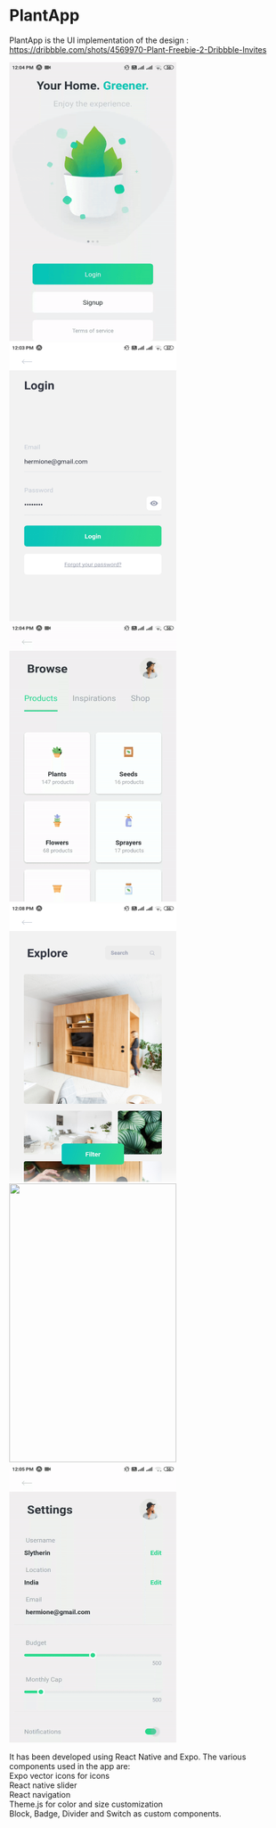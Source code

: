 # PlantApp

PlantApp is the UI implementation of the design : <br/>
https://dribbble.com/shots/4569970-Plant-Freebie-2-Dribbble-Invites

<img src="https://github.com/juhitiwari/PlantApp/blob/master/images/pagif1.gif" width="300" height="500" />        <img src="https://github.com/juhitiwari/PlantApp/blob/master/images/pa2.jpg" width="300" height="500" />
<img src="https://github.com/juhitiwari/PlantApp/blob/master/images/pagif2.gif" width="300" height="500" />        <img src="https://github.com/juhitiwari/PlantApp/blob/master/images/pa6.jpg" width="300" height="500" />
<img src="https://github.com/juhitiwari/PlantApp/blob/master/images/pagif3.gif" width="300" height="500" />        <img src="https://github.com/juhitiwari/PlantApp/blob/master/images/pagif4.gif" width="300" height="500" />

It has been developed using React Native and Expo. The various components used in the app are: <br/>
Expo vector icons for icons <br/>
React native slider <br/>
React navigation <br/>
Theme.js for color and size customization <br/>
Block, Badge, Divider and Switch as custom components.


